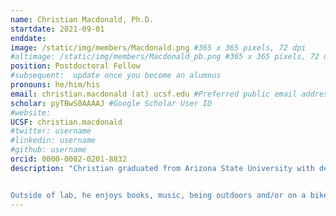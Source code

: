 ```yaml
---
name: Christian Macdonald, Ph.D.
startdate: 2021-09-01
enddate:
image: /static/img/members/Macdonald.png #365 x 365 pixels, 72 dpi
#altimage: /static/img/members/Macdonald_pb.png #365 x 365 pixels, 72 dpi
position: Postdoctoral Fellow
#subsequent:  update once you become an alumnus
pronouns: he/him/his
email: christian.macdonald (at) ucsf.edu #Preferred public email address
scholar: pyTBwS0AAAAJ #Google Scholar User ID
#website:
UCSF: christian.macdonald
#twitter: username
#linkedin: username
#github: username
orcid: 0000-0002-0201-8832
description: "Christian graduated from Arizona State University with degrees in Mathematics and Biochemistry, where he conducted research in the total synthesis of marine natural products with Dr. George Pettit. Afterwards, he attended the University of Michigan for his Ph.D. in Biophysics. In [Dr. Randy Stockbridge's](https://lsa.umich.edu/mcdb/people/faculty/stockbr.html) lab, he studied the evolution and function of a number of membrane protein families.


Outside of lab, he enjoys books, music, being outdoors and/or on a bike, and drinking too much coffee."
---
```

